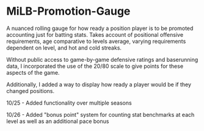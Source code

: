 # MiLB-Promotion-Gauge

A nuanced rolling gauge for how ready a position player is to be promoted accounting just for batting stats. Takes account of positional offensive requirements, age comparative to levels average, varying requirements dependent on level, and hot and cold streaks.

Without public access to game-by-game defensive ratings and baserunning data, I incorporated the use of the 20/80 scale to give points for these aspects of the game.

Additionally, I added a way to display how ready a player would be if they changed positions.

10/25 - Added functionality over multiple seasons

10/26 - Added "bonus point" system for counting stat benchmarks at each level as well as an additional pace bonus
